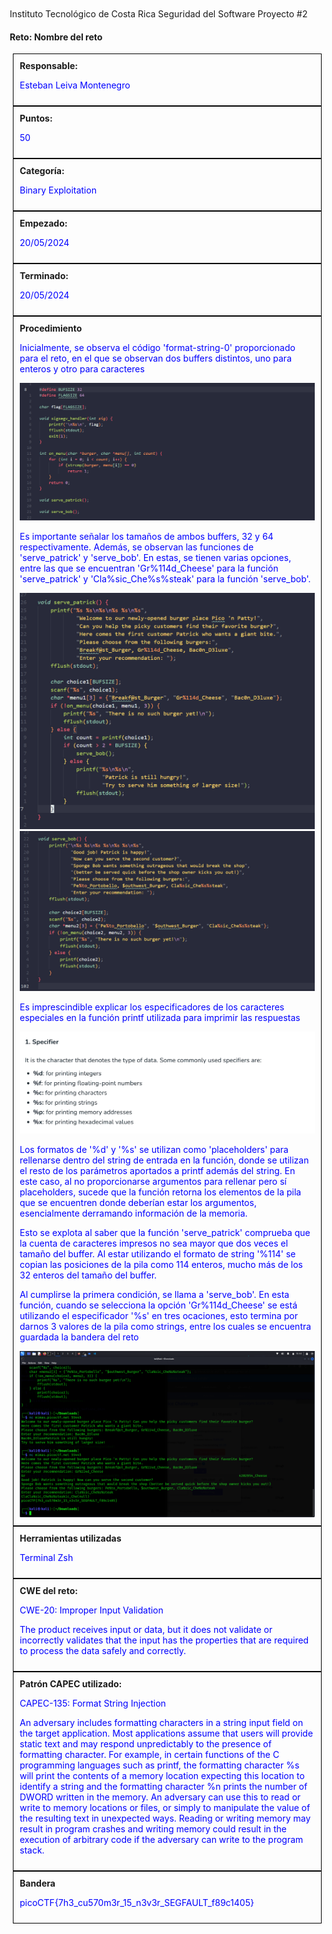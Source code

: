 Instituto Tecnológico de Costa Rica 
Seguridad del Software
Proyecto #2 
#### Reto: Nombre del reto



<!DOCTYPE html>
<html>
<head>
<style>
  body {
    margin: 20px 
  }
  .box {
    border: 1px solid #000;
    padding: 10px;
    margin: 0px 5px 0px 5px;
  }
  .header {
    font-weight: bold;
    color: #FFFFF;
  }
  .content {
    color: #0000FF;
  }
  .img {
    margin: 20px 0px 20px 0px
    px;
  }

</style>
</head>
<body>



<div></div>
<div class="box">
  <div class="header">Responsable:</div>
  <div class="content">
    <p>Esteban Leiva Montenegro</p>
  </div>
</div>

<div class="box">
  <div class="header">Puntos:</div>
  <div class="content">
    <p>50</p>
  </div>
</div>

<div class="box">
  <div class="header">Categoría:</div>
  <div class="content">
    <p>Binary Exploitation</p>
  </div>
</div>

<div class="box">
  <div class="header">Empezado:</div>
  <div class="content">
    <p>20/05/2024</p>
  </div>
</div>


<div class="box">
  <div class="header">Terminado:</div>
  <div class="content">
    <p>20/05/2024</p>
  </div>
</div>

<div class="box">
  <div class="header">Procedimiento</div>
  <div class="content">
      <p>Inicialmente, se observa el código 'format-string-0' proporcionado para el reto, en el que se observan dos buffers distintos, uno para enteros y otro para caracteres</p>
      <img src= "images\img_format_string_0_1.png" class="img"/>
      <p>Es importante señalar los tamaños de ambos buffers, 32 y 64 respectivamente. Además, se observan las funciones de 'serve_patrick' y 'serve_bob'. En estas, se tienen varias opciones, entre las que se encuentran 'Gr%114d_Cheese' para la función 'serve_patrick' y 'Cla%sic_Che%s%steak' para la función 'serve_bob'.</p>
      <img src= "images\img_format_string_0_2.png" class="img"/>
      <img src= "images\img_format_string_0_3.png" class="img"/>
      <p>Es imprescindible explicar los especificadores de los caracteres especiales en la función printf utilizada para imprimir las respuestas</p>
      <img src= "images\img_format_string_0_4.png" 
      class="img"/>
      <p>Los formatos de '%d' y '%s' se utilizan como 'placeholders' para rellenarse dentro del string de entrada en la función, donde se utilizan el resto de los parámetros aportados a printf además del string. En este caso, al no proporcionarse argumentos para rellenar pero sí placeholders, sucede que la función retorna los elementos de la pila que se encuentren donde deberían estar los argumentos, esencialmente derramando información de la memoria.</p>
      <p> Esto se explota al saber que la función 'serve_patrick' comprueba que la cuenta de caracteres impresos no sea mayor que dos veces el tamaño del buffer. Al estar utilizando el formato de string '%114' se copian las posiciones de la pila como 114 enteros, mucho más de los 32 enteros del tamaño del buffer. </p>
      <p>Al cumplirse la primera condición, se llama a 'serve_bob'. En esta función, cuando se selecciona la opción 'Gr%114d_Cheese' se está utilizando el especificador '%s' en tres ocaciones, esto termina por darnos 3 valores de la pila como strings, entre los cuales se encuentra guardada la bandera del reto </p>
      <img src= "images\img_format_string_0_5.png" 
      class="img"/>


  </div>
</div>

<div class="box">
  <div class="header">Herramientas utilizadas</div>
  <div class="content">
    <p>Terminal Zsh </p>
  </div>
</div>

<div class="box">
  <div class="header">CWE del reto:</div>
  <div class="content">
    <p>CWE-20: Improper Input Validation</p>
    <p>The product receives input or data, but it does not validate or incorrectly validates that the input has the properties that are required to process the data safely and correctly.</p>
  </div>
</div>

<div class="box">
  <div class="header">Patrón CAPEC utilizado:</div>
  <div class="content">
    <p>CAPEC-135: Format String Injection</p>
    <p>An adversary includes formatting characters in a string input field on the target application. Most applications assume that users will provide static text and may respond unpredictably to the presence of formatting character. For example, in certain functions of the C programming languages such as printf, the formatting character %s will print the contents of a memory location expecting this location to identify a string and the formatting character %n prints the number of DWORD written in the memory. An adversary can use this to read or write to memory locations or files, or simply to manipulate the value of the resulting text in unexpected ways. Reading or writing memory may result in program crashes and writing memory could result in the execution of arbitrary code if the adversary can write to the program stack.</p>
  </div>
</div>

<div class="box">
  <div class="header">Bandera</div>
  <div class="content">
    <p>picoCTF{7h3_cu570m3r_15_n3v3r_SEGFAULT_f89c1405}</p>
  </div>
</div>

</body>
</html>
